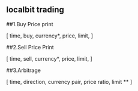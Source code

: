 ## localbit trading

##1.Buy Price print

[ time, buy, currency*, price, limit,  ] 

##2.Sell Price Print

[ time, sell, currency*, price, limit, ]

##3.Arbitrage

[ time, direction, currency pair, price ratio, limit ** ]












